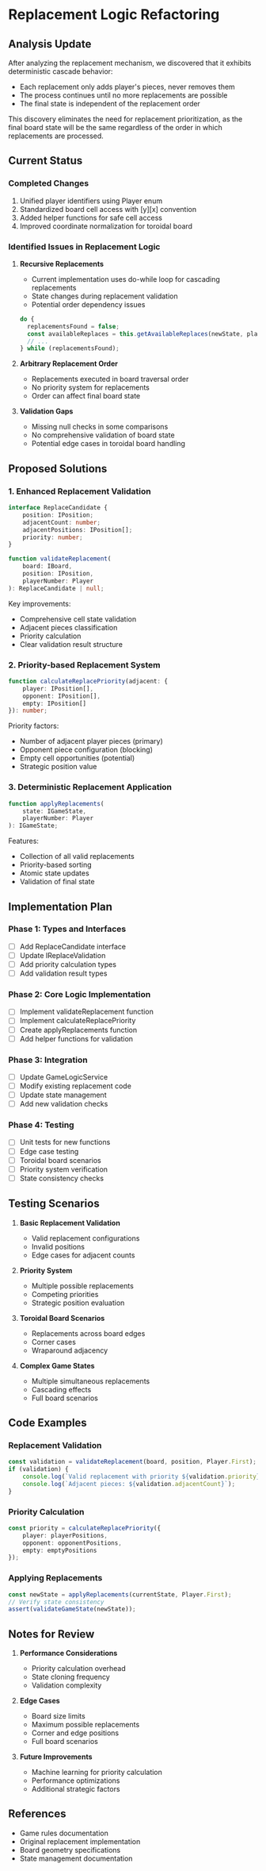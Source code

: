 # Replacement Logic Refactoring

## Analysis Update
After analyzing the replacement mechanism, we discovered that it exhibits deterministic cascade behavior:
- Each replacement only adds player's pieces, never removes them
- The process continues until no more replacements are possible
- The final state is independent of the replacement order

This discovery eliminates the need for replacement prioritization, as the final board state will be the same regardless of the order in which replacements are processed.

## Current Status

### Completed Changes
1. Unified player identifiers using Player enum
2. Standardized board cell access with [y][x] convention
3. Added helper functions for safe cell access
4. Improved coordinate normalization for toroidal board

### Identified Issues in Replacement Logic

1. **Recursive Replacements**
   - Current implementation uses do-while loop for cascading replacements
   - State changes during replacement validation
   - Potential order dependency issues
   ```typescript
   do {
     replacementsFound = false;
     const availableReplaces = this.getAvailableReplaces(newState, playerNumber);
     // ...
   } while (replacementsFound);
   ```

2. **Arbitrary Replacement Order**
   - Replacements executed in board traversal order
   - No priority system for replacements
   - Order can affect final board state

3. **Validation Gaps**
   - Missing null checks in some comparisons
   - No comprehensive validation of board state
   - Potential edge cases in toroidal board handling

## Proposed Solutions

### 1. Enhanced Replacement Validation

```typescript
interface ReplaceCandidate {
    position: IPosition;
    adjacentCount: number;
    adjacentPositions: IPosition[];
    priority: number;
}

function validateReplacement(
    board: IBoard,
    position: IPosition,
    playerNumber: Player
): ReplaceCandidate | null;
```

Key improvements:
- Comprehensive cell state validation
- Adjacent pieces classification
- Priority calculation
- Clear validation result structure

### 2. Priority-based Replacement System

```typescript
function calculateReplacePriority(adjacent: {
    player: IPosition[],
    opponent: IPosition[],
    empty: IPosition[]
}): number;
```

Priority factors:
- Number of adjacent player pieces (primary)
- Opponent piece configuration (blocking)
- Empty cell opportunities (potential)
- Strategic position value

### 3. Deterministic Replacement Application

```typescript
function applyReplacements(
    state: IGameState,
    playerNumber: Player
): IGameState;
```

Features:
- Collection of all valid replacements
- Priority-based sorting
- Atomic state updates
- Validation of final state

## Implementation Plan

### Phase 1: Types and Interfaces
- [ ] Add ReplaceCandidate interface
- [ ] Update IReplaceValidation
- [ ] Add priority calculation types
- [ ] Add validation result types

### Phase 2: Core Logic Implementation
- [ ] Implement validateReplacement function
- [ ] Implement calculateReplacePriority
- [ ] Create applyReplacements function
- [ ] Add helper functions for validation

### Phase 3: Integration
- [ ] Update GameLogicService
- [ ] Modify existing replacement code
- [ ] Update state management
- [ ] Add new validation checks

### Phase 4: Testing
- [ ] Unit tests for new functions
- [ ] Edge case testing
- [ ] Toroidal board scenarios
- [ ] Priority system verification
- [ ] State consistency checks

## Testing Scenarios

1. **Basic Replacement Validation**
   - Valid replacement configurations
   - Invalid positions
   - Edge cases for adjacent counts

2. **Priority System**
   - Multiple possible replacements
   - Competing priorities
   - Strategic position evaluation

3. **Toroidal Board Scenarios**
   - Replacements across board edges
   - Corner cases
   - Wraparound adjacency

4. **Complex Game States**
   - Multiple simultaneous replacements
   - Cascading effects
   - Full board scenarios

## Code Examples

### Replacement Validation
```typescript
const validation = validateReplacement(board, position, Player.First);
if (validation) {
    console.log(`Valid replacement with priority ${validation.priority}`);
    console.log(`Adjacent pieces: ${validation.adjacentCount}`);
}
```

### Priority Calculation
```typescript
const priority = calculateReplacePriority({
    player: playerPositions,
    opponent: opponentPositions,
    empty: emptyPositions
});
```

### Applying Replacements
```typescript
const newState = applyReplacements(currentState, Player.First);
// Verify state consistency
assert(validateGameState(newState));
```

## Notes for Review

1. **Performance Considerations**
   - Priority calculation overhead
   - State cloning frequency
   - Validation complexity

2. **Edge Cases**
   - Board size limits
   - Maximum possible replacements
   - Corner and edge positions
   - Full board scenarios

3. **Future Improvements**
   - Machine learning for priority calculation
   - Performance optimizations
   - Additional strategic factors

## References

- Game rules documentation
- Original replacement implementation
- Board geometry specifications
- State management documentation